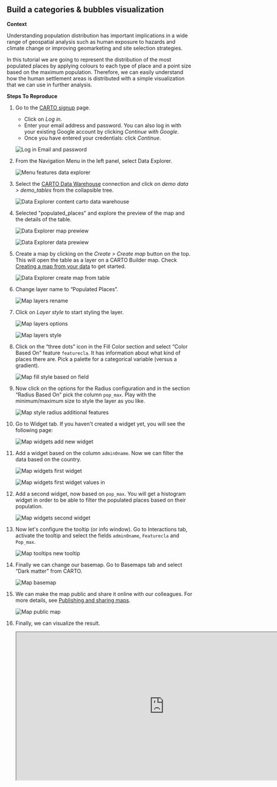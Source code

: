 ## Build a categories & bubbles visualization

**Context**

Understanding population distribution has important implications in a wide range of geospatial analysis such as human exposure to hazards and climate change or improving geomarketing and site selection strategies.

In this tutorial we are going to represent the distribution of the most populated places by applying colours to each type of place and a point size based on the maximum population. Therefore, we can easily understand how the human settlement areas is distributed with a simple visualization that we can use in further analysis.

**Steps To Reproduce**

1. Go to the <a href="http://app.carto.com/signup" target="_blank">CARTO signup</a> page.
   - Click on *Log in*.
   - Enter your email address and password. You can also log in with your existing Google account by clicking *Continue with Google*.
   - Once you have entered your credentials: click *Continue*.

   ![Log in Email and password](/img/cloud-native-workspace/get-started/login.png)

2. From the Navigation Menu in the left panel, select Data Explorer. 

   ![Menu features data explorer](/img/cloud-native-workspace/tutorials/tutorial1_the_menu_features_data_explorer.png)

3. Select the [CARTO Data Warehouse](../../connections/carto-data-warehouse) connection and click on *demo data > demo_tables* from the collapsible tree. 

   ![Data Explorer content carto data warehouse](/img/cloud-native-workspace/tutorials/tutorial1_content_carto_dw.png)

4. Selected "populated_places" and explore the preview of the map and the details of the table. 

   ![Data Explorer map prewiew](/img/cloud-native-workspace/tutorials/tutorial1_map_preview.png)

   ![Data Explorer data prewiew](/img/cloud-native-workspace/tutorials/tutorial1_data_preview.png)

5. Create a map by clicking on the *Create > Create map* button on the top. This will open the table as a layer on a CARTO Builder map. Check [Creating a map from your data](../../data-explorer/creating-a-map-from-your-data) to get started.

   ![Data Explorer create map from table](/img/cloud-native-workspace/tutorials/tutorial1_create_map_from_table.png)

6. Change layer name to “Populated Places”.

   ![Map layers rename](/img/cloud-native-workspace/tutorials/tutorial1_map_layer_rename.png)

7. Click on *Layer style* to start styling the layer.

   ![Map layers options](/img/cloud-native-workspace/tutorials/tutorial1_map_layer_options.png)

   ![Map layers style](/img/cloud-native-workspace/tutorials/tutorial1_map_layer_style.png)

8. Click on the “three dots” icon in the Fill Color section and select “Color Based On” feature `featurecla`. It has information about what kind of places there are. Pick a palette for a categorical variable (versus a gradient).  

   ![Map fill style based on field](/img/cloud-native-workspace/tutorials/tutorial1_map_fill_based_on.png)

9. Now click on the options for the Radius configuration and in the section “Radius Based On” pick the column `pop_max`. Play with the minimum/maximum size to style the layer as you like.
 
   ![Map style radius additional features](/img/cloud-native-workspace/tutorials/tutorial1_map_radius_based_on.png)

10. Go to Widget tab. If you haven't created a widget yet, you will see the following page:

    ![Map widgets add new widget](/img/cloud-native-workspace/tutorials/tutorial1_map_add_new_widget.png)

11. Add a widget based on the column `admin0name`. Now we can filter the data based on the country.

    ![Map widgets first widget](/img/cloud-native-workspace/tutorials/tutorial1_map_first_widget.png)

    ![Map widgets first widget values in](/img/cloud-native-workspace/tutorials/tutorial1_map_first_widget_valuesin.png)

12. Add a second widget, now based on `pop_max`. You will get a histogram widget in order to be able to filter the populated places based on their population.

    ![Map widgets second widget](/img/cloud-native-workspace/tutorials/tutorial1_map_second_widget.png)

13. Now let's configure the tooltip (or info window). Go to Interactions tab, activate the tooltip and select the fields `admin0name`, `Featurecla` and `Pop_max`. 

    ![Map tooltips new tooltip](/img/cloud-native-workspace/tutorials/tutorial1_map_tooltip.png)

14. Finally we can change our basemap. Go to Basemaps tab and select “Dark matter” from CARTO.

    ![Map basemap](/img/cloud-native-workspace/tutorials/tutorial1_map_basemap.png)

15. We can make the map public and share it online with our colleagues. For more details, see [Publishing and sharing maps](../../maps/publishing-and-sharing-maps).

    ![Map public map](/img/cloud-native-workspace/tutorials/tutorial1_map_public.png)
 
 16. Finally, we can visualize the result.

      <iframe width="800px" height="400px" src="https://gcp-europe-west1.app.carto.com/map/121e2fc6-b2e1-4b2a-b79e-e74f5df78b1e"></iframe>